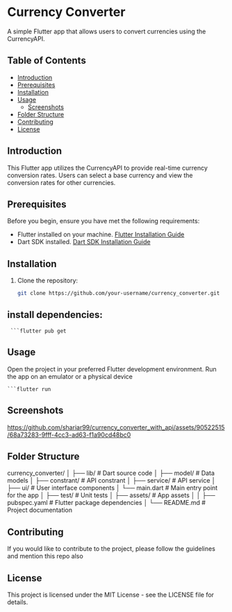 # Currency Converter

A simple Flutter app that allows users to convert currencies using the CurrencyAPI.

## Table of Contents

- [Introduction](#introduction)
- [Prerequisites](#prerequisites)
- [Installation](#installation)
- [Usage](#usage)
  - [Screenshots](#screenshots)
- [Folder Structure](#folder-structure)
- [Contributing](#contributing)
- [License](#license)

## Introduction

This Flutter app utilizes the CurrencyAPI to provide real-time currency conversion rates. Users can select a base currency and view the conversion rates for other currencies.

## Prerequisites

Before you begin, ensure you have met the following requirements:

- Flutter installed on your machine. [Flutter Installation Guide](https://flutter.dev/docs/get-started/install)
- Dart SDK installed. [Dart SDK Installation Guide](https://dart.dev/get-dart)

## Installation

1. Clone the repository:

   ```bash
   git clone https://github.com/your-username/currency_converter.git
## install dependencies:
     
     ```flutter pub get
## Usage
 Open the project in your preferred Flutter development environment.
 Run the app on an emulator or a physical device
              
    ```flutter run
## Screenshots

https://github.com/shariar99/currency_converter_with_api/assets/90522515/68a73283-9fff-4cc3-ad63-f1a90cd48bc0

## Folder Structure
currency_converter/
│
├── lib/                  # Dart source code
│   ├── model/            # Data models
│   ├── constrant/        # API constrant
│   ├── service/          # API service
│   ├── ui/               # User interface components
│   └── main.dart         # Main entry point for the app
│
├── test/                 # Unit tests
│
├── assets/               # App assets
│ 
│
├── pubspec.yaml          # Flutter package dependencies
│
└── README.md             # Project documentation
## Contributing

If you would like to contribute to the project, please follow the guidelines and mention this repo also

## License
This project is licensed under the MIT License - see the LICENSE file for details.



